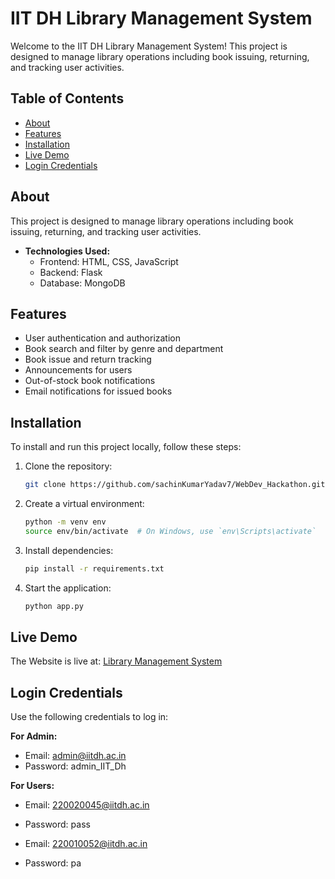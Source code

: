 # IIT DH Library Management System

Welcome to the IIT DH Library Management System! This project is designed to manage library operations including book issuing, returning, and tracking user activities.

## Table of Contents

- [About](#about)
- [Features](#features)
- [Installation](#installation)
- [Live Demo](#live-demo)
- [Login Credentials](#login-credentials)
  
## About

This project is designed to manage library operations including book issuing, returning, and tracking user activities.

- **Technologies Used:**
  - Frontend: HTML, CSS, JavaScript
  - Backend: Flask
  - Database: MongoDB
  
## Features

- User authentication and authorization
- Book search and filter by genre and department
- Book issue and return tracking
- Announcements for users
- Out-of-stock book notifications
- Email notifications for issued books

## Installation

To install and run this project locally, follow these steps:

1. Clone the repository:

    ```sh
    git clone https://github.com/sachinKumarYadav7/WebDev_Hackathon.git
    ```

2. Create a virtual environment:

    ```sh
    python -m venv env
    source env/bin/activate  # On Windows, use `env\Scripts\activate`
    ```

3. Install dependencies:

    ```sh
    pip install -r requirements.txt
    ```

4. Start the application:

    ```sh
    python app.py
    ```

## Live Demo

The Website is live at: [Library Management System](https://iit-dh-library.onrender.com)

## Login Credentials

Use the following credentials to log in:

**For Admin:**
- Email: admin@iitdh.ac.in
- Password: admin_IIT_Dh

**For Users:**
- Email: 220020045@iitdh.ac.in
- Password: pass

- Email: 220010052@iitdh.ac.in
- Password: pa
